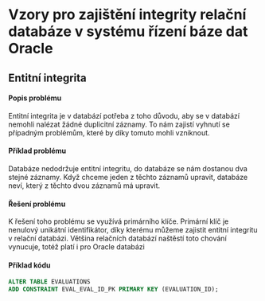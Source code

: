 # Vzory pro zajištění integrity relační databáze v systému řízení báze dat Oracle

## Entitní integrita

#### Popis problému

Entitní integrita je v databází potřeba z toho důvodu, aby se v databází nemohli nalézat žádné duplicitní záznamy. To nám zajistí vyhnutí se případným problémům, které by díky tomuto mohli vzniknout.

#### Příklad problému

Databáze nedodržuje entitní integritu, do databáze se nám dostanou dva stejné záznamy. Když chceme jeden z těchto záznamů upravit, databáze neví, který z těchto dvou záznamů má upravit.

#### Řešení problému

K řešení toho problému se využívá primárního klíče. Primární klíč je nenulový unikátní identifikátor, díky kterému můžeme zajistit entitní integritu v relační databázi. Většina relačních databází naštěstí toto chování vynucuje, totéž platí i pro Oracle databázi

#### Příklad kódu

```sql
ALTER TABLE EVALUATIONS
ADD CONSTRAINT EVAL_EVAL_ID_PK PRIMARY KEY (EVALUATION_ID);
```



